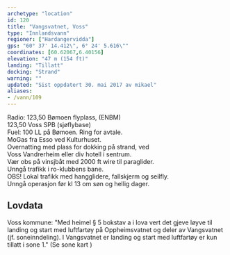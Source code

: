 ```yaml
---
archetype: "location"
id: 120
title: "Vangsvatnet, Voss"
type: "Innlandsvann"
regioner: ["Hardangervidda"]
gps: "60° 37' 14.412\", 6° 24' 5.616\""
coordinates: [60.62067,6.40156]
elevation: "47 m (154 ft)"
landing: "Tillatt"
docking: "Strand"
warning: ""
updated: "Sist oppdatert 30. mai 2017 av mikael"
aliases:
- /vann/109
---
```


Radio: 123,50 Bømoen flyplass, (ENBM)\
             123,50 Voss SPB (sjøflybase)\
Fuel: 100 LL på Bømoen. Ring for avtale.\
MoGas fra Esso ved Kulturhuset.\
Overnatting med plass for dokking på strand, ved\
Voss Vandrerheim eller div hotell i sentrum.\
Vær obs på vinsjbåt med 2000 ft wire til paraglider.\
Unngå trafikk i ro-klubbens bane.\
OBS! Lokal trafikk med hangglidere, fallskjerm og seilfly.\
Unngå operasjon før kl 13 om søn og hellig dager.

## Lovdata

Voss kommune: "Med heimel § 5 bokstav a i lova vert det gjeve løyve til landing og start med luftfartøy på Oppheimsvatnet og deler av Vangsvatnet (jf. soneinndeling). I Vangsvatnet er landing og start med luftfartøy er kun tillatt i sone 1."  (Se sone kart )
